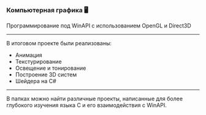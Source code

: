 ### Компьютерная графика 🖥

 Программирование под WinAPI с использованием OpenGL и Direct3D
 
---

В итоговом проекте были реализованы: 
- Анимация
- Текстурирование
- Освещение и тонирование
- Построение 3D систем
- Шейдера на C#

---

В папках можно найти различные проекты, написанные для более глубокого изучения языка C и его взаимодействия с WinAPI.
